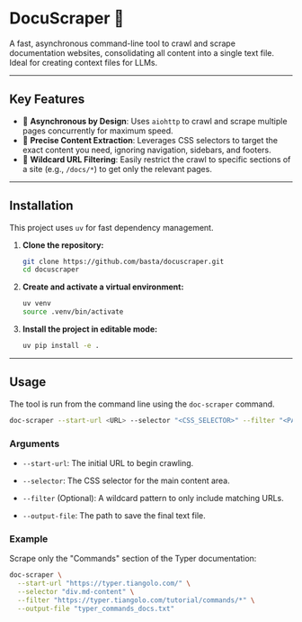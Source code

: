 # DocuScraper 📄

A fast, asynchronous command-line tool to crawl and scrape documentation websites, consolidating all content into a single text file. Ideal for creating context files for LLMs.

---

## Key Features

-   🚀 **Asynchronous by Design**: Uses `aiohttp` to crawl and scrape multiple pages concurrently for maximum speed.
-   🎯 **Precise Content Extraction**: Leverages CSS selectors to target the exact content you need, ignoring navigation, sidebars, and footers.
-   🔎 **Wildcard URL Filtering**: Easily restrict the crawl to specific sections of a site (e.g., `/docs/*`) to get only the relevant pages.

---

## Installation

This project uses `uv` for fast dependency management.

1.  **Clone the repository:**
    ```bash
    git clone https://github.com/basta/docuscraper.git
    cd docuscraper
    ```

2.  **Create and activate a virtual environment:**
    ```bash
    uv venv
    source .venv/bin/activate
    ```

3.  **Install the project in editable mode:**
    ```bash
    uv pip install -e .
    ```

---

## Usage

The tool is run from the command line using the `doc-scraper` command.

```bash
doc-scraper --start-url <URL> --selector "<CSS_SELECTOR>" --filter "<PATTERN>" --output-file <FILENAME.txt>
```

### **Arguments**

* `--start-url`: The initial URL to begin crawling.

* `--selector`: The CSS selector for the main content area.

* `--filter` (Optional): A wildcard pattern to only include matching URLs.

* `--output-file`: The path to save the final text file.

### **Example**

Scrape only the "Commands" section of the Typer documentation:

```bash
doc-scraper \
  --start-url "https://typer.tiangolo.com/" \
  --selector "div.md-content" \
  --filter "https://typer.tiangolo.com/tutorial/commands/*" \
  --output-file "typer_commands_docs.txt"
```
